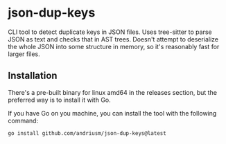 # json-dup-keys

CLI tool to detect duplicate keys in JSON files. Uses tree-sitter to parse JSON as text and checks that in AST trees.
Doesn't attempt to deserialize the whole JSON into some structure in memory, so it's reasonably fast for larger files.

## Installation

There's a pre-built binary for linux amd64 in the releases section, but the preferred way is to install it with Go.

If you have Go on you machine, you can install the tool with the following command:

```sh 
go install github.com/andriusm/json-dup-keys@latest
```
